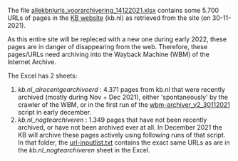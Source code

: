 The file [allekbnlurls_voorarchivering_14122021.xlsx](allekbnlurls_voorarchivering_14122021.xlsx) contains some 5.700 URLs of pages in the [KB website](https://www.kb.nl) (kb.nl) as retrieved from the site (on 30-11-2021). 

As this entire site will be repleced with a new one during early 2022, these pages are in danger of disappearing from the web. Therefore, these pages/URLs need archiving into the Wayback Machine (WBM) of the Internet Archive. 

The Excel has 2 sheets: 
1) *kb.nl_alrecentgearchiveerd* : 4.371 pages from kb.nl that were recently archived (mostly during Nov + Dec 2021), either 'spontaneously' by the crawler of the WBM, or in the first run of the [wbm-archiver_v2_30112021](../wbm-archiver_v2_30112021) script in early december.
2) *kb.nl_nogtearchiveren* : 1.349 pages that have not been recently archived, or have not been archived ever at all. In December 2021 the KB will archive these pages actively using following runs of that script.
In that folder, the [url-inputlist.txt](../wbm-archiver_v2_30112021/url-inputlist.txt) contains the exact same URLs as are in the *kb.nl_nogtearchiveren* sheet in the Excel.    

